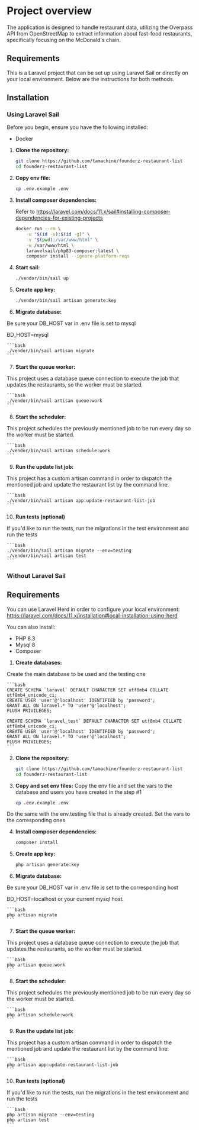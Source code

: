 # Project overview

The application is designed to handle restaurant data, utilizing the Overpass API from OpenStreetMap to extract information about fast-food restaurants, specifically focusing on the McDonald's chain.

## Requirements

This is a Laravel project that can be set up using Laravel Sail or directly on your local environment. Below are the instructions for both methods.

## Installation

### Using Laravel Sail

Before you begin, ensure you have the following installed:

- Docker

1. **Clone the repository:**

   ```bash
   git clone https://github.com/tamachine/founderz-restaurant-list
   cd founderz-restaurant-list
   ```

2. **Copy env file:**

    ```bash
    cp .env.example .env
    ```

3. **Install composer dependencies:**

    Refer to https://laravel.com/docs/11.x/sail#installing-composer-dependencies-for-existing-projects

    ```bash
    docker run --rm \
        -u "$(id -u):$(id -g)" \
        -v "$(pwd):/var/www/html" \
        -w /var/www/html \
        laravelsail/php83-composer:latest \
        composer install --ignore-platform-reqs
    ```
4. **Start sail:**
 
    ```bash
    ./vendor/bin/sail up
    ```

5. **Create app key:**

    ```bash
    ./vendor/bin/sail artisan generate:key
    ```

6. **Migrate database:**

Be sure your DB_HOST var in .env file is set to mysql

BD_HOST=mysql

    ```bash
    ./vendor/bin/sail artisan migrate
    ```

7. **Start the queue worker:**

This project uses a database queue connection to execute the job that updates the restaurants, so the worker must be started.

    ```bash
    ./vendor/bin/sail artisan queue:work
    ```

8. **Start the scheduler:**

This project schedules the previously mentioned job to be run every day so the worker must be started.
    
    ```bash
    ./vendor/bin/sail artisan schedule:work
    ```

9. **Run the update list job:**

This project has a custom artisan command in order to dispatch the mentioned job and update the restaurant list by the command line:

    ```bash
    ./vendor/bin/sail artisan app:update-restaurant-list-job
    ```

10. **Run tests (optional)**

If you'd like to run the tests, run the migrations in the test environment and run the tests

    ```bash
    ./vendor/bin/sail artisan migrate --env=testing
    ./vendor/bin/sail artisan test
    ```

### Without Laravel Sail

## Requirements

You can use Laravel Herd in order to configure your local environment: https://laravel.com/docs/11.x/installation#local-installation-using-herd

You can also install:

- PHP 8.3
- Mysql 8
- Composer

1. **Create databases:**

Create the main database to be used and the testing one

    ```bash
    CREATE SCHEMA `laravel` DEFAULT CHARACTER SET utf8mb4 COLLATE utf8mb4_unicode_ci;
    CREATE USER 'user'@'localhost' IDENTIFIED by 'password';
    GRANT ALL ON laravel.* TO 'user'@'localhost';
    FLUSH PRIVILEGES;

    CREATE SCHEMA `laravel_test` DEFAULT CHARACTER SET utf8mb4 COLLATE utf8mb4_unicode_ci;
    CREATE USER 'user'@'localhost' IDENTIFIED by 'password';
    GRANT ALL ON laravel.* TO 'user'@'localhost';
    FLUSH PRIVILEGES;
    ```

2. **Clone the repository:**

   ```bash
   git clone https://github.com/tamachine/founderz-restaurant-list
   cd founderz-restaurant-list
   ```

3. **Copy and set env files:**
Copy the env file and set the vars to the database and users you have created in the step #1

    ```bash
    cp .env.example .env
    ```

Do the same with the env.testing file that is already created. Set the vars to the corresponding ones

4. **Install composer dependencies:**

    ```bash
    composer install
    ```

5. **Create app key:**

    ```bash
    php artisan generate:key
    ```

6. **Migrate database:**

Be sure your DB_HOST var in .env file is set to the corresponding host

BD_HOST=localhost or your current mysql host.

    ```bash
    php artisan migrate
    ```

7. **Start the queue worker:**

This project uses a database queue connection to execute the job that updates the restaurants, so the worker must be started.

    ```bash
    php artisan queue:work
    ```

8. **Start the scheduler:**

This project schedules the previously mentioned job to be run every day so the worker must be started.
    
    ```bash
    php artisan schedule:work
    ```

9. **Run the update list job:**

This project has a custom artisan command in order to dispatch the mentioned job and update the restaurant list by the command line:

    ```bash
    php artisan app:update-restaurant-list-job
    ```

10. **Run tests (optional)**

If you'd like to run the tests, run the migrations in the test environment and run the tests

    ```bash
    php artisan migrate --env=testing
    php artisan test
    ```

